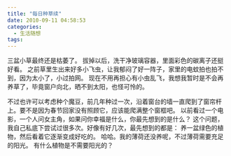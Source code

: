 ```yaml
---
title: "每日种草续"
date: 2010-09-11 04:58:53
categories:
  - 生活随想
tags:
---
```


三盆小草最终还是枯萎了。 拔掉以后，洗干净玻璃容器，里面彩色的碳离子还挺好看。 之前草里生出来好多小飞虫，让我郁闷了好一阵子，家里的电蚊拍也拍不到，因为太小了，小过拍网。 现在不用再担心有小虫乱飞，我想我暂时是不会再养草了，毕竟窗户向北，晒不到太阳，也怪可怜的。 

不过也许可以考虑种个魔豆，前几年种过一次，沿着窗台的墙一直爬到了窗帘杆上。要不是因为春节回家没有照顾它，应该能爬满整个窗框吧。 以前看过一个电影，一个人问女主角，如果问你幸福是什么，你最先想到的是什么？ 这个问题，我自己私底下尝试过很多次。好像有好几次，最先想到的都是： 养一盆绿色的植物，然后看着它逐渐变成好吃的。 哈哈。我的薄荷还没养呢，不过薄荷需要充足的阳光。 有什么植物是不需要阳光的？